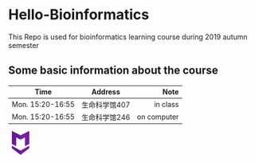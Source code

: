 # Hello-Bioinformatics
This Repo is used for bioinformatics learning course during 2019 autumn semester

## Some basic information about the course
| Time   |      Address      |  Note |
|----------|:-------------:|------:|
| Mon. 15:20-16:55   |  生命科学馆407 | in class |
| Mon. 15:20-16:55 |    生命科学馆246   |  on computer |

 
![alt text](https://github.com/adam-p/markdown-here/raw/master/src/common/images/icon48.png "Logo Title Text 1")
